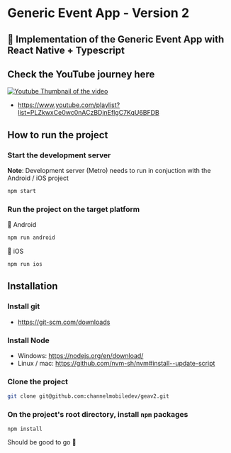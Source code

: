 # Generic Event App - Version 2

## 📱 Implementation of the Generic Event App with React Native + Typescript

## Check the YouTube journey here

[![Youtube Thumbnail of the video](http://img.youtube.com/vi/ZGQX0WSI64A/0.jpg)](https://www.youtube.com/playlist?list=PLZkwxCe0wc0nACzBDjnEflgC7KqU6BFDB)

- https://www.youtube.com/playlist?list=PLZkwxCe0wc0nACzBDjnEflgC7KqU6BFDB

## How to run the project

### Start the development server

**Note**: Development server (Metro) needs to run in conjuction with the Android / iOS project

```bash
npm start
```

### Run the project on the target platform

🤖 Android

```bash
npm run android
```

🍎 iOS

```bash
npm run ios
```

## Installation

### Install git

- https://git-scm.com/downloads

### Install Node

- Windows: https://nodejs.org/en/download/
- Linux / mac: https://github.com/nvm-sh/nvm#install--update-script

### Clone the project

```bash
git clone git@github.com:channelmobiledev/geav2.git
```

### On the project's root directory, install `npm` packages

```
npm install
```

Should be good to go 🎉
